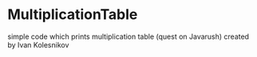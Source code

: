 # MultiplicationTable
simple code which prints multiplication table (quest on Javarush)
created by Ivan Kolesnikov
